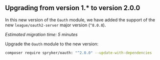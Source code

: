 
## Upgrading from version 1.* to version 2.0.0

In this new version of the `Oauth` module, we have added the support of the new `league/oauth2-server` major version (`^8.0.0`).

*Estimated migration time: 5 minutes*

Upgrade the `Oauth` module to the new version:

```bash
composer require spryker/oauth: "^2.0.0" --update-with-dependencies
```
